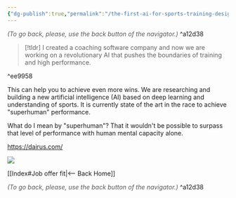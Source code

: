 ```yaml
---
{"dg-publish":true,"permalink":"/the-first-ai-for-sports-training-design-on-acyclic-sports/"}
---
```




<div class="transclusion internal-embed is-loaded"><div class="markdown-embed">




<font color="#595959">*(To go back, please, use the back button of the navigator.)*</font> 
^a12d38



</div></div>


> [!tldr]
> I created a coaching software company and now we are working on a revolutionary AI that pushes the boundaries of training and high performance.

^ee9958

This can help you to achieve even more wins. We are researching and building a new artificial intelligence (AI) based on deep learning and understanding of sports. It is currently state of the art in the race to achieve "superhuman" performance.

What do I mean by "superhuman"? That it wouldn't be possible to surpass that level of performance with human mental capacity alone.

https://dairus.com/

![](https://i.imgur.com/ZguhDEZ.png|900)


<div class="transclusion internal-embed is-loaded"><div class="markdown-embed">





[[Index#Job offer fit\|<-- Back Home]]

<div class="transclusion internal-embed is-loaded"><div class="markdown-embed">




<font color="#595959">*(To go back, please, use the back button of the navigator.)*</font> 
^a12d38



</div></div>


</div></div>

